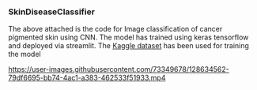 ### SkinDiseaseClassifier

The above attached is the code for Image classification of cancer pigmented skin using CNN.
The model has trained using keras tensorflow and deployed via streamlit.
The [Kaggle dataset](https://www.kaggle.com/kmader/skin-cancer-mnist-ham10000) has been used for training the model



https://user-images.githubusercontent.com/73349678/128634562-79df6695-bb74-4ac1-a383-462533f51933.mp4



